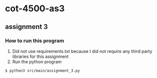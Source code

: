 # cot-4500-as3
## assignment 3

### How to run this program
1. Did not use requirements.txt because I did not require any third party libraries for this assignment
2. Run the python program
```
$ python3 src/main/assignment_3.py
```
